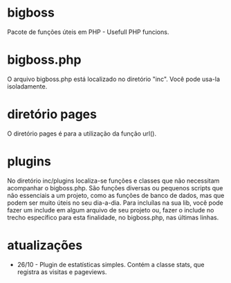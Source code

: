# bigboss
Pacote de funções úteis em PHP - Usefull PHP funcions.

# bigboss.php
O arquivo bigboss.php está localizado no diretório "inc". Você pode usa-la isoladamente. 

# diretório pages
O diretório pages é para a utilização da função url().

# plugins
No diretório inc/plugins localiza-se funções e classes que não necessitam acompanhar o bigboss.php. São funções diversas ou pequenos scripts que não essenciais a um projeto, como as funções de banco de dados, mas que podem ser muito úteis no seu dia-a-dia. Para incluílas na sua lib, você pode fazer um include em algum arquivo de seu projeto ou, fazer o include no trecho específico para esta finalidade, no bigboss.php, nas últimas linhas. 

# atualizações
* 26/10 - Plugin de estatísticas simples. Contém a classe stats, que registra as visitas e pageviews.
